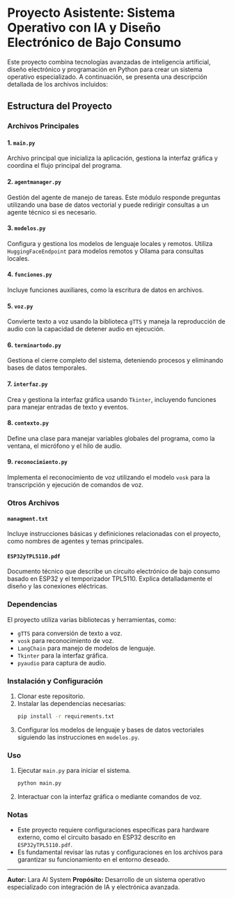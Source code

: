 # Proyecto Asistente: Sistema Operativo con IA y Diseño Electrónico de Bajo Consumo

Este proyecto combina tecnologías avanzadas de inteligencia artificial, diseño electrónico y programación en Python para crear un sistema operativo especializado. A continuación, se presenta una descripción detallada de los archivos incluidos:

## Estructura del Proyecto

### Archivos Principales

#### **1. `main.py`**
Archivo principal que inicializa la aplicación, gestiona la interfaz gráfica y coordina el flujo principal del programa.

#### **2. `agentmanager.py`**
Gestión del agente de manejo de tareas. Este módulo responde preguntas utilizando una base de datos vectorial y puede redirigir consultas a un agente técnico si es necesario.

#### **3. `modelos.py`**
Configura y gestiona los modelos de lenguaje locales y remotos. Utiliza `HuggingFaceEndpoint` para modelos remotos y Ollama para consultas locales.

#### **4. `funciones.py`**
Incluye funciones auxiliares, como la escritura de datos en archivos.

#### **5. `voz.py`**
Convierte texto a voz usando la biblioteca `gTTS` y maneja la reproducción de audio con la capacidad de detener audio en ejecución.

#### **6. `terminartodo.py`**
Gestiona el cierre completo del sistema, deteniendo procesos y eliminando bases de datos temporales.

#### **7. `interfaz.py`**
Crea y gestiona la interfaz gráfica usando `Tkinter`, incluyendo funciones para manejar entradas de texto y eventos.

#### **8. `contexto.py`**
Define una clase para manejar variables globales del programa, como la ventana, el micrófono y el hilo de audio.

#### **9. `reconocimiento.py`**
Implementa el reconocimiento de voz utilizando el modelo `vosk` para la transcripción y ejecución de comandos de voz.

### Otros Archivos

#### **`managment.txt`**
Incluye instrucciones básicas y definiciones relacionadas con el proyecto, como nombres de agentes y temas principales.

#### **`ESP32yTPL5110.pdf`**
Documento técnico que describe un circuito electrónico de bajo consumo basado en ESP32 y el temporizador TPL5110. Explica detalladamente el diseño y las conexiones eléctricas.

### Dependencias

El proyecto utiliza varias bibliotecas y herramientas, como:
- `gTTS` para conversión de texto a voz.
- `vosk` para reconocimiento de voz.
- `LangChain` para manejo de modelos de lenguaje.
- `Tkinter` para la interfaz gráfica.
- `pyaudio` para captura de audio.

### Instalación y Configuración
1. Clonar este repositorio.
2. Instalar las dependencias necesarias:
   ```bash
   pip install -r requirements.txt
   ```
3. Configurar los modelos de lenguaje y bases de datos vectoriales siguiendo las instrucciones en `modelos.py`.

### Uso
1. Ejecutar `main.py` para iniciar el sistema.
   ```bash
   python main.py
   ```
2. Interactuar con la interfaz gráfica o mediante comandos de voz.

### Notas
- Este proyecto requiere configuraciones específicas para hardware externo, como el circuito basado en ESP32 descrito en `ESP32yTPL5110.pdf`.
- Es fundamental revisar las rutas y configuraciones en los archivos para garantizar su funcionamiento en el entorno deseado.

---

**Autor:** Lara AI System
**Propósito:** Desarrollo de un sistema operativo especializado con integración de IA y electrónica avanzada.
